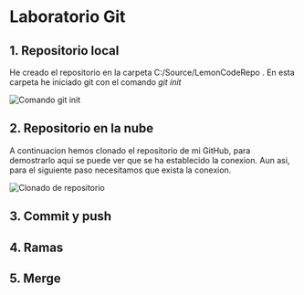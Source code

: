 # Laboratorio Git
## 1. Repositorio local

He creado el repositorio en la carpeta C:/Source/LemonCodeRepo .
En esta carpeta he iniciado git con el comando *git init*

![Comando git init]('./imagenes/1.PNG')

## 2. Repositorio en la nube

A continuacion hemos clonado el repositorio de mi GitHub, para demostrarlo aqui se puede ver que se ha establecido la conexion.
Aun asi, para el siguiente paso necesitamos que exista la conexion.

![Clonado de repositorio]('./imagenes/2.PNG')

## 3. Commit y push
## 4. Ramas
## 5. Merge
